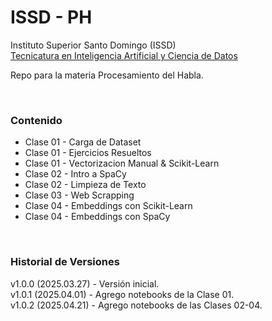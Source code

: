 # ISSD - PH

Instituto Superior Santo Domingo (ISSD)  
[Tecnicatura en Inteligencia Artificial y Ciencia de Datos](https://issd.edu.ar/es/inteligencia-artificial-ciencia-datos/)

Repo para la materia Procesamiento del Habla.

&nbsp;

### Contenido

- Clase 01 - Carga de Dataset
- Clase 01 - Ejercicios Resueltos
- Clase 01 - Vectorizacion Manual & Scikit-Learn
- Clase 02 - Intro a SpaCy
- Clase 02 - Limpieza de Texto
- Clase 03 - Web Scrapping
- Clase 04 - Embeddings con Scikit-Learn
- Clase 04 - Embeddings con SpaCy

&nbsp;

### Historial de Versiones

v1.0.0 (2025.03.27) - Versión inicial.  
v1.0.1 (2025.04.01) - Agrego notebooks de la Clase 01.  
v1.0.2 (2025.04.21) - Agrego notebooks de las Clases 02-04.

&nbsp;
